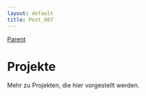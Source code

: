 ```yaml
---
layout: default
title: Post_887
---
```



[Parent](Page_0)

# Projekte

Mehr zu Projekten, die hier vorgestellt werden.

